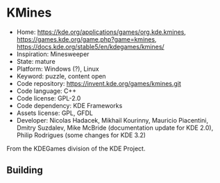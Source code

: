 # KMines

- Home: https://kde.org/applications/games/org.kde.kmines, https://games.kde.org/game.php?game=kmines, https://docs.kde.org/stable5/en/kdegames/kmines/
- Inspiration: Minesweeper
- State: mature
- Platform: Windows (?), Linux
- Keyword: puzzle, content open
- Code repository: https://invent.kde.org/games/kmines.git
- Code language: C++
- Code license: GPL-2.0
- Code dependency: KDE Frameworks
- Assets license: GPL, GFDL
- Developer: Nicolas Hadacek, Mikhail Kourinny, Mauricio Piacentini, Dmitry Suzdalev, Mike McBride (documentation update for KDE 2.0), Philip Rodrigues (some changes for KDE 3.2)

From the KDEGames division of the KDE Project.

## Building

